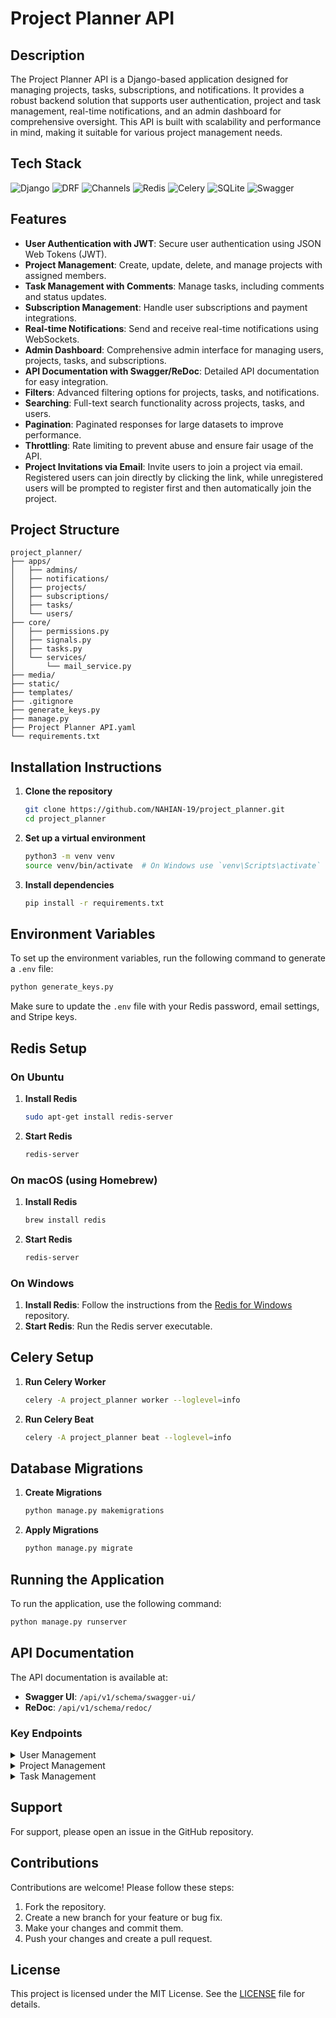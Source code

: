# Project Planner API

## Description
The Project Planner API is a Django-based application designed for managing projects, tasks, subscriptions, and notifications. It provides a robust backend solution that supports user authentication, project and task management, real-time notifications, and an admin dashboard for comprehensive oversight. This API is built with scalability and performance in mind, making it suitable for various project management needs.

## Tech Stack
<img src="https://img.shields.io/badge/Django-092E20?style=for-the-badge&logo=django&logoColor=white" alt="Django"/> <img src="https://img.shields.io/badge/DRF-FF1709?style=for-the-badge&logo=django&logoColor=white" alt="DRF"/> <img src="https://img.shields.io/badge/Channels-092E20?style=for-the-badge&logo=django&logoColor=white" alt="Channels"/> <img src="https://img.shields.io/badge/Redis-DC382D?style=for-the-badge&logo=redis&logoColor=white" alt="Redis"/> <img src="https://img.shields.io/badge/Celery-37814A?style=for-the-badge&logo=celery&logoColor=white" alt="Celery"/> <img src="https://img.shields.io/badge/SQLite-003B57?style=for-the-badge&logo=sqlite&logoColor=white" alt="SQLite"/> <img src="https://img.shields.io/badge/Swagger-85EA2D?style=for-the-badge&logo=swagger&logoColor=black" alt="Swagger"/>

## Features
- **User Authentication with JWT**: Secure user authentication using JSON Web Tokens (JWT).
- **Project Management**: Create, update, delete, and manage projects with assigned members.
- **Task Management with Comments**: Manage tasks, including comments and status updates.
- **Subscription Management**: Handle user subscriptions and payment integrations.
- **Real-time Notifications**: Send and receive real-time notifications using WebSockets.
- **Admin Dashboard**: Comprehensive admin interface for managing users, projects, tasks, and subscriptions.
- **API Documentation with Swagger/ReDoc**: Detailed API documentation for easy integration.
- **Filters**: Advanced filtering options for projects, tasks, and notifications.
- **Searching**: Full-text search functionality across projects, tasks, and users.
- **Pagination**: Paginated responses for large datasets to improve performance.
- **Throttling**: Rate limiting to prevent abuse and ensure fair usage of the API.
- **Project Invitations via Email**: Invite users to join a project via email. Registered users can join directly by clicking the link, while unregistered users will be prompted to register first and then automatically join the project.

## Project Structure

```
project_planner/
├── apps/
│   ├── admins/
│   ├── notifications/
│   ├── projects/
│   ├── subscriptions/
│   ├── tasks/
│   └── users/
├── core/
│   ├── permissions.py
│   ├── signals.py
│   ├── tasks.py
│   └── services/
│       └── mail_service.py
├── media/
├── static/
├── templates/
├── .gitignore
├── generate_keys.py
├── manage.py
├── Project Planner API.yaml
└── requirements.txt
```

## Installation Instructions

1. **Clone the repository**
   ```bash
   git clone https://github.com/NAHIAN-19/project_planner.git
   cd project_planner
   ```

2. **Set up a virtual environment**
   ```bash
   python3 -m venv venv
   source venv/bin/activate  # On Windows use `venv\Scripts\activate`
   ```

3. **Install dependencies**
   ```bash
   pip install -r requirements.txt
   ```

## Environment Variables
To set up the environment variables, run the following command to generate a `.env` file:
```bash
python generate_keys.py
```
Make sure to update the `.env` file with your Redis password, email settings, and Stripe keys.

## Redis Setup
### On Ubuntu
1. **Install Redis**
   ```bash
   sudo apt-get install redis-server
   ```
2. **Start Redis**
   ```bash
   redis-server
   ```

### On macOS (using Homebrew)
1. **Install Redis**
   ```bash
   brew install redis
   ```
2. **Start Redis**
   ```bash
   redis-server
   ```

### On Windows
1. **Install Redis**: Follow the instructions from the [Redis for Windows](https://github.com/microsoftarchive/redis/releases) repository.
2. **Start Redis**: Run the Redis server executable.

## Celery Setup
1. **Run Celery Worker**
   ```bash
   celery -A project_planner worker --loglevel=info
   ```

2. **Run Celery Beat**
   ```bash
   celery -A project_planner beat --loglevel=info
   ```

## Database Migrations
1. **Create Migrations**
   ```bash
   python manage.py makemigrations
   ```

2. **Apply Migrations**
   ```bash
   python manage.py migrate
   ```

## Running the Application
To run the application, use the following command:
```bash
python manage.py runserver
```

## API Documentation
The API documentation is available at:
- **Swagger UI**: `/api/v1/schema/swagger-ui/`
- **ReDoc**: `/api/v1/schema/redoc/`

### Key Endpoints
<details>
<summary>User Management</summary>

- `POST /api/v1/users/register/` - User registration
  - **Request Body**:
    ```json
    {
      "username": "abc",
      "email": "abc@gmail.com",
      "password": "project123",
      "password2": "project123"
    }
    ```
  - **Response**:
    ```json
    {
      "message": "Registration successful. Please verify your email.",
      "email": "abc@gmail.com"
    }
    ```

- `POST /api/v1/users/login/` - User login
  - **Request Body**:
    ```json
    {
      "username": "abc",
      "password": "project123"
    }
    ```
  - **Response**:
    ```json
    {
      "refresh": "eyJhbGciOiJIUzI1NiIsInR5cCI6IkpXVCJ9...",
      "access": "eyJhbGciOiJIUzI1NiIsInR5cCI6IkpXVCJ9...",
      "username": "abc",
      "email": "abc@gmail.com",
      "role": "user"
    }
    ```

- `POST /api/v1/users/logout/` - User logout
  - **Response**:
    ```json
    {
      "message": "Logged out successfully"
    }
    ```

- `POST /api/v1/users/otp/verify/` - Verify OTP for registration
  - **Request Body**:
    ```json
    {
      "email": "abc@gmail.com",
      "otp": "726729",
      "purpose": "REGISTRATION"
    }
    ```
  - **Response**:
    ```json
    {
      "refresh": "eyJhbGciOiJIUzI1NiIsInR5cCI6IkpXVCJ9...",
      "access": "eyJhbGciOiJIUzI1NiIsInR5cCI6IkpXVCJ9...",
      "username": "abc",
      "email": "abc@gmail.com",
      "role": "user"
    }
    ```

- `GET/PUT /api/v1/users/profile/` - User profile management
</details>

<details>
<summary>Project Management</summary>

- `GET/POST /api/v1/admins/projects/` - List/Create projects
  - **Request Body**:
    ```json
    {
      "name": "New Project",
      "description": "Project description",
      "members": [2]
    }
    ```
  - **Response**:
    ```json
    {
      "id": 1,
      "name": "New Project",
      "description": "Project description",
      "created_at": "2024-12-21T22:42:26.389065+06:00",
      "total_tasks": 0,
      "status": "not_started",
      "due_date": "2024-12-31T00:00:00+06:00",
      "total_member_count": 1,
      "owner": {
        "id": 1,
        "username": "abc"
      },
      "members": [
        {
          "id": 1,
          "user": "abc",
          "joined_at": "2024-12-21T22:42:41.135085+06:00",
          "membership_url": "http://127.0.0.1:8000/api/v1/projects/memberships/1/",
          "role": "owner"
        },
        {
          "id": 2,
          "user": "jhon",
          "joined_at": "2024-12-21T22:42:41.145085+06:00",
          "membership_url": "http://127.0.0.1:8000/api/v1/projects/memberships/2/",
          "role": "owner"
        }
      ]
    }
    ```

- `GET/PUT/DELETE /api/v1/admins/projects/{id}/` - Retrieve/Update/Delete project
</details>

<details>
<summary>Task Management</summary>

- `GET /api/v1/tasks/` - List tasks
  - **Response**:
    ```json
    {
      "count": 3,
      "next": null,
      "previous": null,
      "results": [
        {
          "id": 1,
          "name": "task001",
          "due_date": "2026-01-01T00:00:00+06:00",
          "status": "completed"
        },
        {
          "id": 2,
          "name": "task002",
          "due_date": "2025-01-10T19:38:50+06:00",
          "status": "overdue"
        },
        {
          "id": 3,
          "name": "task003",
          "due_date": null,
          "status": "not_started"
        }
      ]
    }
    ```

- `GET/PUT/DELETE /api/v1/tasks/{id}/` - Retrieve/Update/Delete task
</details>

## Support
For support, please open an issue in the GitHub repository.

## Contributions
Contributions are welcome! Please follow these steps:
1. Fork the repository.
2. Create a new branch for your feature or bug fix.
3. Make your changes and commit them.
4. Push your changes and create a pull request.

## License
This project is licensed under the MIT License. See the [LICENSE](LICENSE) file for details.


